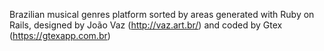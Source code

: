 Brazilian musical genres platform sorted by areas generated with Ruby on Rails, designed by João Vaz (http://vaz.art.br/) and coded by Gtex (https://gtexapp.com.br)
